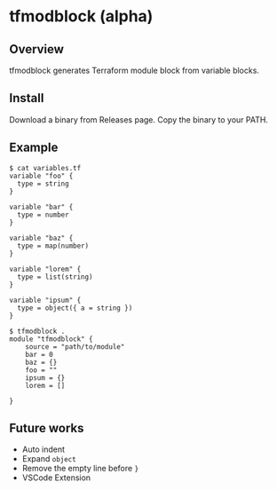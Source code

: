 # tfmodblock (alpha)

## Overview

tfmodblock generates Terraform module block from variable blocks.

## Install

Download a binary from Releases page.
Copy the binary to your PATH.

## Example

```hcl
$ cat variables.tf
variable "foo" {
  type = string
}

variable "bar" {
  type = number
}

variable "baz" {
  type = map(number)
}

variable "lorem" {
  type = list(string)
}

variable "ipsum" {
  type = object({ a = string })
}
```

```hcl
$ tfmodblock .
module "tfmodblock" {
    source = "path/to/module"
    bar = 0
    baz = {}
    foo = ""
    ipsum = {}
    lorem = []
    
}
```

## Future works

- Auto indent
- Expand `object`
- Remove the empty line before `}`
- VSCode Extension
